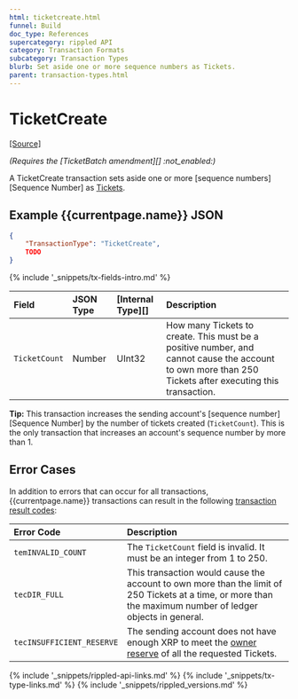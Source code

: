 ```yaml
---
html: ticketcreate.html
funnel: Build
doc_type: References
supercategory: rippled API
category: Transaction Formats
subcategory: Transaction Types
blurb: Set aside one or more sequence numbers as Tickets.
parent: transaction-types.html
---
```

# TicketCreate

[[Source]](https://github.com/ripple/rippled/blob/develop/src/ripple/app/tx/impl/CreateTicket.cpp "Source")

_(Requires the [TicketBatch amendment][] :not_enabled:)_

A TicketCreate transaction sets aside one or more [sequence numbers][Sequence Number] as [Tickets](tickets.html).

## Example {{currentpage.name}} JSON

```json
{
    "TransactionType": "TicketCreate",
    TODO
}
```

{% include '_snippets/tx-fields-intro.md' %}
<!--{# fix md highlighting_ #}-->

| Field            | JSON Type        | [Internal Type][] | Description        |
|:-----------------|:-----------------|:------------------|:-------------------|
| `TicketCount`    | Number           | UInt32            | How many Tickets to create. This must be a positive number, and cannot cause the account to own more than 250 Tickets after executing this transaction. |

**Tip:** This transaction increases the sending account's [sequence number][Sequence Number] by the number of tickets created (`TicketCount`). This is the only transaction that increases an account's sequence number by more than 1.

## Error Cases

In addition to errors that can occur for all transactions, {{currentpage.name}} transactions can result in the following [transaction result codes](transaction-results.html):

| Error Code | Description |
|:-----------|:------------|
| `temINVALID_COUNT` | The `TicketCount` field is invalid. It must be an integer from 1 to 250. |
| `tecDIR_FULL` | This transaction would cause the account to own more than the limit of 250 Tickets at a time, or more than the maximum number of ledger objects in general. |
| `tecINSUFFICIENT_RESERVE` | The sending account does not have enough XRP to meet the [owner reserve](reserves.html) of all the requested Tickets. |

<!--{# common link defs #}-->
{% include '_snippets/rippled-api-links.md' %}
{% include '_snippets/tx-type-links.md' %}
{% include '_snippets/rippled_versions.md' %}
